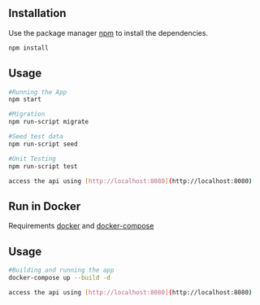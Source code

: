 ## Installation

Use the package manager [npm](https://www.npmjs.com/) to install the dependencies.

```bash
npm install
```

## Usage

```bash
#Running the App
npm start

#Migration
npm run-script migrate

#Seed test data
npm run-script seed

#Unit Testing
npm run-script test

access the api using [http://localhost:8080](http://localhost:8080)
```


## Run in Docker
Requirements [docker](https://www.docker.com/) and [docker-compose](https://docs.docker.com/compose/)

## Usage

```bash
#Building and running the app
docker-compose up --build -d

access the api using [http://localhost:8080](http://localhost:8080)
```